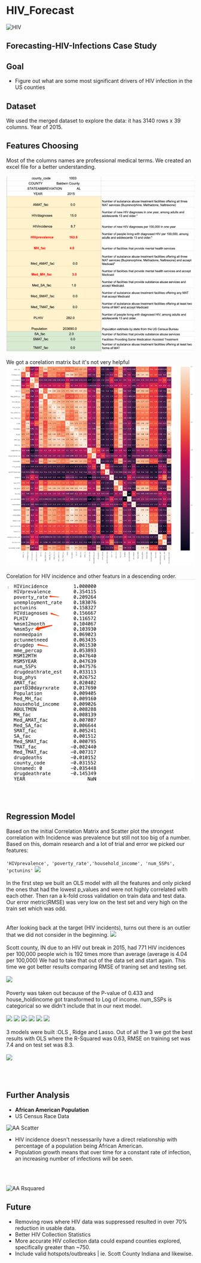 # HIV_Forecast

![HIV](https://jnj-content-lab.brightspotcdn.com/dims4/default/a9f7870/2147483647/strip/true/crop/1460x675+244+171/resize/1440x666!/quality/90/?url=http%3A%2F%2Fjnj-brightspot.s3.amazonaws.com%2Ff8%2F56%2F4fbea63b4e529c48f4ed7ea9225b%2Fhiv-aids-lede-v2.png)
## Forecasting-HIV-Infections Case Study
## Goal

* Figure out what are some most significant drivers of HIV infection in the US counties

## Dataset
We used the merged dataset to explore the data: it has 3140 rows x 39 columns. Year of 2015.
## Features Choosing 
Most of the columns names are professional medical terms. We created an excel file for a better understanding.
\
<br>
![corre](images/excel_terms.png)
\
<br>
We got a corelation matrix but it's not very helpful
![excel](images/corr_matrix.png)
\
<br>
Corelation for HIV incidence and other featurs in a descending order. 
![rank](images/rank-m.png)




\
<br>

## Regression Model
Based on the initial Correlation Matrix and Scatter plot the strongest correlation with Incidence was prevalence but still not too big of a number.
Based on this, domain research and a lot of trial and error we picked our features:
\
<br>
```'HIVprevalence', 'poverty_rate','household_income', 'num_SSPs', 'pctunins'```
![](images/sml_corr.png)
\
<br>
In the first step we built an OLS model with all the features and only picked the ones that had the lowest p_values and were not highly correlated with each other.
Then ran a k-fold cross validation on train data and test data. Our error metric(RMSE) was very low on the test set and very high on the train set which was odd.  
\
<br>
After looking back at the target (HIV incidents), turns out there is an outlier that we did not consider in the beginning. 
![](images/outlier.png)
\
<br>
Scott county, IN due to an HIV out break in 2015, had 771 HIV incidences per 100,000 people wich is 192 times more than average (average is 4.04 per 100,000)
We had to take that out of the data set and start again.
This time we got better results comparing RMSE of traning set and testing set.
\
<br>
![](images/R-Squared.png)
\
<br>
Poverty was taken out because of the P-value of 0.433 and house_holdincome got transformed to Log of income. 
num_SSPs is categorical so we didn't include that in our next model. 
\
<br>
![](images/num_SSPs.png)
![](images/ssps_dist.png)
![](images/income.png)
![](images/house.png)
![](images/logincome.png)
![](images/log_dist.png)
\
<br>
3 models were built :OLS , Ridge and Lasso.
Out of all the 3 we got the best results with OLS where the R-Squared was 0.63, RMSE on training set was 7.4 and on test set was 8.3.
\
<br>
![](images/rsqred_f.png)




\
<br>



## Further Analysis

- **African American Population**
- US Census Race Data

![AA Scatter](images/AA_chart.png)

- HIV incidence doesn't nessessarily have a direct relationship with percentage of a population being African American.
- Population growth means that over time for a constant rate of infection, an increasing number of infections will be seen.

\
<br>

![AA Rsquared](images/OLS_AA.png)

## Future
- Removing rows where HIV data was suppressed resulted in over 70% reduction in usable data.
- Better HIV Collection Statistics
- More accurate HIV collection data could expand counties explored, specifically greater than ~750.
- Include valid hotspots/outbreaks | ie. Scott County Indiana and likewise.
